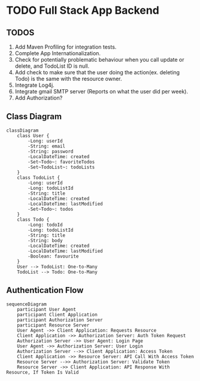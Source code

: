# TODO Full Stack App Backend

## TODOS

1. Add Maven Profiling for integration tests.
2. Complete App Internationalization.
3. Check for potentially problematic behaviour when you call update or delete, and TodoList ID is null.
4. Add check to make sure that the user doing the action(ex. deleting Todo) is the same with the resource owner.
5. Integrate Log4j.
6. Integrate gmail SMTP server (Reports on what the user did per week).
7. Add Authorization?

## Class Diagram

```mermaid
classDiagram
    class User {
        -Long: userId
        -String: email
        -String: password
        -LocalDateTime: created
        -Set~Todo~: favoriteTodos
        -Set~TodoList~: todoLists
    }
    class TodoList {
        -Long: userId
        -Long: todoListId
        -String: title
        -LocalDateTime: created
        -LocalDateTime: lastModified
        -Set~Todo~: todos
    }
    class Todo {
        -Long: todoId
        -Long: todoListId
        -String: title
        -String: body
        -LocalDateTime: created
        -LocalDateTime: lastModified
        -Boolean: favourite
    }
    User --> TodoList: One-to-Many
    TodoList --> Todo: One-to-Many
```

## Authentication Flow

```mermaid
sequenceDiagram
    participant User Agent
    participant Client Application
    participant Authorization Server
    participant Resource Server
    User Agent ->> Client Application: Requests Resource
    Client Application ->> Authorization Server: Auth Token Request
    Authorization Server ->> User Agent: Login Page
    User Agent ->> Authorization Server: User Login
    Authorization Server -->> Client Application: Access Token
    Client Application ->> Resource Server: API Call With Access Token
    Resource Server -->> Authorization Server: Validate Token
    Resource Server ->> Client Application: API Response With Resource, If Token Is Valid
```